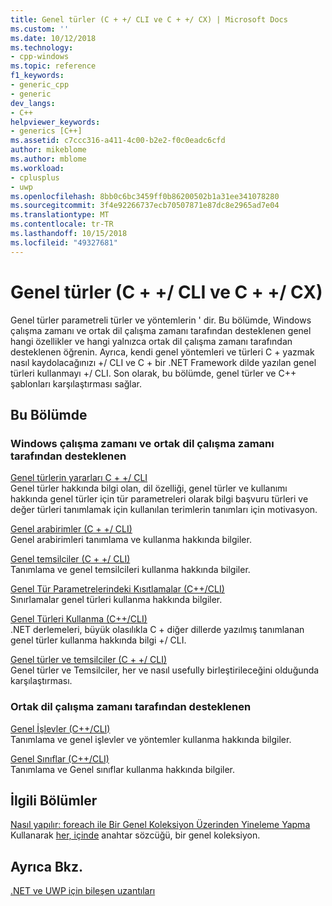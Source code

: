 ```yaml
---
title: Genel türler (C + +/ CLI ve C + +/ CX) | Microsoft Docs
ms.custom: ''
ms.date: 10/12/2018
ms.technology:
- cpp-windows
ms.topic: reference
f1_keywords:
- generic_cpp
- generic
dev_langs:
- C++
helpviewer_keywords:
- generics [C++]
ms.assetid: c7ccc316-a411-4c00-b2e2-f0c0eadc6cfd
author: mikeblome
ms.author: mblome
ms.workload:
- cplusplus
- uwp
ms.openlocfilehash: 8bb0c6bc3459ff0b86200502b1a31ee341078280
ms.sourcegitcommit: 3f4e92266737ecb70507871e87dc8e2965ad7e04
ms.translationtype: MT
ms.contentlocale: tr-TR
ms.lasthandoff: 10/15/2018
ms.locfileid: "49327681"
---
```

# <a name="generics--ccli-and-ccx"></a>Genel türler (C + +/ CLI ve C + +/ CX)

Genel türler parametreli türler ve yöntemlerin ' dir. Bu bölümde, Windows çalışma zamanı ve ortak dil çalışma zamanı tarafından desteklenen genel hangi özellikler ve hangi yalnızca ortak dil çalışma zamanı tarafından desteklenen öğrenin. Ayrıca, kendi genel yöntemleri ve türleri C + yazmak nasıl kaydolacağınızı +/ CLI ve C + bir .NET Framework dilde yazılan genel türleri kullanmayı +/ CLI. Son olarak, bu bölümde, genel türler ve C++ şablonları karşılaştırması sağlar.

## <a name="in-this-section"></a>Bu Bölümde

### <a name="supported-by-the-windows-runtime-and-the-common-language-runtime"></a>Windows çalışma zamanı ve ortak dil çalışma zamanı tarafından desteklenen

[Genel türlerin yararları C + +/ CLI](../windows/overview-of-generics-in-visual-cpp.md)<br/>
Genel türler hakkında bilgi olan, dil özelliği, genel türler ve kullanımı hakkında genel türler için tür parametreleri olarak bilgi başvuru türleri ve değer türleri tanımlamak için kullanılan terimlerin tanımları için motivasyon.

[Genel arabirimler (C + +/ CLI)](../windows/generic-interfaces-visual-cpp.md)<br/>
Genel arabirimleri tanımlama ve kullanma hakkında bilgiler.

[Genel temsilciler (C + +/ CLI)](../windows/generic-delegates-visual-cpp.md)<br/>
Tanımlama ve genel temsilcileri kullanma hakkında bilgiler.

[Genel Tür Parametrelerindeki Kısıtlamalar (C++/CLI)](../windows/constraints-on-generic-type-parameters-cpp-cli.md)<br/>
Sınırlamalar genel türleri kullanma hakkında bilgiler.

[Genel Türleri Kullanma (C++/CLI)](../windows/consuming-generics-cpp-cli.md)<br/>
.NET derlemeleri, büyük olasılıkla C + diğer dillerde yazılmış tanımlanan genel türler kullanma hakkında bilgi +/ CLI.

[Genel türler ve temsilciler (C + +/ CLI)](../windows/generics-and-templates-visual-cpp.md)<br/>
Genel türler ve Temsilciler, her ve nasıl usefully birleştirileceğini olduğunda karşılaştırması.

### <a name="supported-by-the-common-language-runtime"></a>Ortak dil çalışma zamanı tarafından desteklenen

[Genel İşlevler (C++/CLI)](../windows/generic-functions-cpp-cli.md)<br/>
Tanımlama ve genel işlevler ve yöntemler kullanma hakkında bilgiler.

[Genel Sınıflar (C++/CLI)](../windows/generic-classes-cpp-cli.md)<br/>
Tanımlama ve Genel sınıflar kullanma hakkında bilgiler.

## <a name="related-sections"></a>İlgili Bölümler

[Nasıl yapılır: foreach ile Bir Genel Koleksiyon Üzerinden Yineleme Yapma](../dotnet/how-to-iterate-over-a-generic-collection-with-for-each.md)<br/>
Kullanarak [her, içinde](../dotnet/for-each-in.md) anahtar sözcüğü, bir genel koleksiyon.

## <a name="see-also"></a>Ayrıca Bkz.

[.NET ve UWP için bileşen uzantıları](../windows/component-extensions-for-runtime-platforms.md)